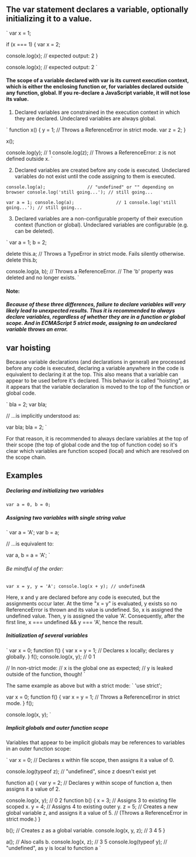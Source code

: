 ## The var statement declares a variable, optionally initializing it to a value.

`
var x = 1;

if (x === 1) {
  var x = 2;
  
  console.log(x);
  // expected output: 2
}

console.log(x);
// expected output: 2
`

#### The scope of a variable declared with var is its current execution context, which is either the enclosing function or, for variables declared outside any function, global. If you re-declare a JavaScript variable, it will not lose its value.

1. Declared variables are constrained in the execution context in which they are declared. Undeclared variables are always global.

`
function x() {
  y = 1; // Throws a ReferenceError in strict mode.
  var z = 2;
}

x();

console.log(y); // 1
console.log(z); // Throws a ReferenceError: z is not defined outside x.
`

2. Declared variables are created before any code is executed. Undeclared variables do not exist until the code assigning to them is executed.

`
console.log(a);                // "undefined" or "" depending on browser
console.log('still going...'); // still going...
`

`
var a = 1;
console.log(a);                // 1
console.log('still going...'); // still going...
`

3. Declared variables are a non-configurable property of their execution context (function or global). Undeclared variables are configurable (e.g. can be deleted).

`
var a = 1;
b = 2;

delete this.a; // Throws a TypeError in strict mode. Fails silently otherwise.
delete this.b;

console.log(a, b); // Throws a ReferenceError.
// The 'b' property was deleted and no longer exists.
`

#### Note: 
  ##### Because of these three differences, failure to declare variables will very likely lead to unexpected results. Thus it is recommended to always declare variables, regardless of whether they are in a function or global scope. And in ECMAScript 5 strict mode, assigning to an undeclared variable throws an error.
  
## var hoisting

Because variable declarations (and declarations in general) are processed before any code is executed, declaring a variable anywhere in the code is equivalent to declaring it at the top. This also means that a variable can appear to be used before it's declared. This behavior is called "hoisting", as it appears that the variable declaration is moved to the top of the function or global code.

`
bla = 2;
var bla;

// ...is implicitly understood as:

var bla;
bla = 2;
`

For that reason, it is recommended to always declare variables at the top of their scope (the top of global code and the top of function code) so it's clear which variables are function scoped (local) and which are resolved on the scope chain.

## Examples

##### Declaring and initializing two variables
`
var a = 0, b = 0;
`

##### Assigning two variables with single string value
`
var a = 'A';
var b = a;

// ...is equivalent to:

var a, b = a = 'A';
`

###### Be mindful of the order:
`
var x = y, y = 'A';
console.log(x + y); // undefinedA
`

Here, x and y are declared before any code is executed, but the assignments occur later. At the time "x = y" is evaluated, y exists so no ReferenceError is thrown and its value is undefined. So, x is assigned the undefined value. Then, y is assigned the value 'A'. Consequently, after the first line, x === undefined && y === 'A', hence the result.

##### Initialization of several variables

`
var x = 0;
function f() {
var x = y = 1; // Declares x locally; declares y globally.
}
f();
console.log(x, y); // 0 1

// In non-strict mode:
// x is the global one as expected;
// y is leaked outside of the function, though!
`

The same example as above but with a strict mode:
`
'use strict';

var x = 0;
function f() {
var x = y = 1; // Throws a ReferenceError in strict mode.
}
f();

console.log(x, y);
`

##### Implicit globals and outer function scope

Variables that appear to be implicit globals may be references to variables in an outer function scope:

`
var x = 0; // Declares x within file scope, then assigns it a value of 0.

console.log(typeof z); // "undefined", since z doesn't exist yet

function a() {
var y = 2; // Declares y within scope of function a, then assigns it a value of 2.

console.log(x, y); // 0 2
function b() {
x = 3; // Assigns 3 to existing file scoped x.
y = 4; // Assigns 4 to existing outer y.
z = 5; // Creates a new global variable z, and assigns it a value of 5.
// (Throws a ReferenceError in strict mode.)
}

b(); // Creates z as a global variable.
console.log(x, y, z); // 3 4 5
}

a(); // Also calls b.
console.log(x, z);     // 3 5
console.log(typeof y); // "undefined", as y is local to function a
`

